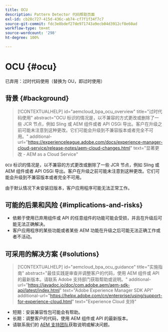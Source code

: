 ```yaml
---
title: OCU
description: Pattern Detector 代码帮助页面
exl-id: cb28c727-415d-436c-ab74-cf7f1f34f7c7
source-git-commit: fdc3e8bdef27de971743a9ecb04d3912cf8e60ad
workflow-type: tm+mt
source-wordcount: '298'
ht-degree: 100%

---
```


# OCU {#ocu}

已弃用：过时代码使用（替换为 OU，即过时使用）

## 背景 {#background}

>[!CONTEXTUALHELP]
>id="aemcloud_bpa_ocu_overview"
>title="过时代码使用"
>abstract="OCU 标识的情况是，以不兼容的方式更改或删除了一些 JCR 节点，例如 Sling 或 AEM 组件或者 API OSGi 导出。客户在升级之前可能未注意到这种更改。它们可能会升级到不兼容版本或者完全不可用。"
>additional-url="https://experienceleague.adobe.com/docs/experience-manager-cloud-service/release-notes/aem-cloud-changes.html" text="显著更改 - AEM as a Cloud Service"

`OCU` 标识的情况是，以不兼容的方式更改或删除了一些 JCR 节点，例如 Sling 或 AEM 组件或者 API OSGi 导出。客户在升级之前可能未注意到这种更改。它们可能会升级到不兼容版本或者完全不可用。

由于默认情况下未安装旧版本，客户应用程序可能无法正常工作。

## 可能的后果和风险 {#implications-and-risks}

* 依赖于使用已弃用组件或 API 的任意组件的功能可能会受损，并且在升级后可能无法正确解决。
* 客户应用程序的某些功能或者某些 AEM 功能在升级之后可能无法正确工作或者不活动。

## 可采用的解决方案 {#solutions}

>[!CONTEXTUALHELP]
>id="aemcloud_bpa_ocu_guidance"
>title="实施指南"
>abstract="最佳实践是审查并调整客户的代码，使用 AEM 组件或 API 的最新版本。请联系 Adobe 支持部门获取帮助或说明。"
>additional-url="https://javadoc.io/doc/com.adobe.aem/aem-sdk-api/latest/index.html" text="Adobe Experience Manager SDK API"
>additional-url="https://helpx.adobe.com/cn/enterprise/using/support-for-experience-cloud.html" text="Experience Cloud 支持"

* 短期：安装兼容性包可能会有帮助。
* 长期：调整客户的代码，使用 AEM 组件或 API 的最新版本。
* 请联系我们的 [AEM 支持团队](https://helpx.adobe.com/cn/enterprise/using/support-for-experience-cloud.html)获取说明或解决问题。
